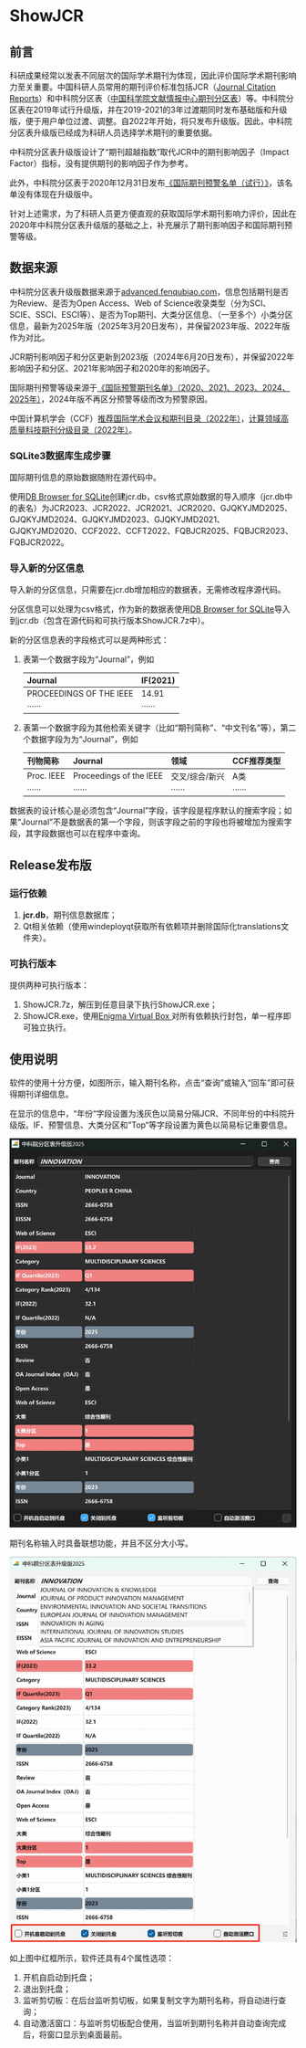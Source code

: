 # ShowJCR

## 前言

科研成果经常以发表不同层次的国际学术期刊为体现，因此评价国际学术期刊影响力至关重要。中国科研人员常用的期刊评价标准包括JCR（[Journal Citation Reports](https://jcr.clarivate.com/)）和中科院分区表（[中国科学院文献情报中心期刊分区表](http://www.fenqubiao.com/)）等。中科院分区表在2019年试行升级版，并在2019-2021的3年过渡期同时发布基础版和升级版，便于用户单位过渡、调整。自2022年开始，将只发布升级版。因此，中科院分区表升级版已经成为科研人员选择学术期刊的重要依据。

中科院分区表升级版设计了“期刊超越指数”取代JCR中的期刊影响因子（Impact Factor）指标，没有提供期刊的影响因子作为参考。

此外，中科院分区表于2020年12月31日发布[《国际期刊预警名单（试行）》](https://mp.weixin.qq.com/s/xbyJFtR2lezv6CyRrkxsdA)，该名单没有体现在升级版中。

针对上述需求，为了科研人员更方便直观的获取国际学术期刊影响力评价，因此在2020年中科院分区表升级版的基础之上，补充展示了期刊影响因子和国际期刊预警等级。

## 数据来源

中科院分区表升级版数据来源于[advanced.fenqubiao.com](http://advanced.fenqubiao.com)，信息包括期刊是否为Review、是否为Open Access、Web of Science收录类型（分为SCI、SCIE、SSCI、ESCI等）、是否为Top期刊、大类分区信息、（一至多个）小类分区信息，最新为2025年版（2025年3月20日发布），并保留2023年版、2022年版作为对比。

JCR期刊影响因子和分区更新到2023版（2024年6月20日发布），并保留2022年影响因子和分区、2021年影响因子和2020年的影响因子。

国际期刊预警等级来源于[《国际预警期刊名单》（2020、2021、2023、2024、2025年）](https://ewl.fenqubiao.com/#/README)，2024年版不再区分预警等级而改为预警原因。

中国计算机学会（CCF）[推荐国际学术会议和期刊目录（2022年）](https://www.ccf.org.cn/Academic_Evaluation/By_category/)，[计算领域高质量科技期刊分级目录（2022年）](https://www.ccf.org.cn/ccftjgjxskwml/)。

### SQLite3数据库生成步骤

国际期刊信息的原始数据随附在源代码中。

使用[DB Browser for SQLite](https://sqlitebrowser.org/)创建jcr.db，csv格式原始数据的导入顺序（jcr.db中的表名）为JCR2023、JCR2022、JCR2021、JCR2020、GJQKYJMD2025、GJQKYJMD2024、GJQKYJMD2023、GJQKYJMD2021、GJQKYJMD2020、CCF2022、CCFT2022、FQBJCR2025、FQBJCR2023、FQBJCR2022。

### 导入新的分区信息

导入新的分区信息，只需要在jcr.db增加相应的数据表，无需修改程序源代码。

分区信息可以处理为csv格式，作为新的数据表使用[DB Browser for SQLite](https://sqlitebrowser.org/)导入到jcr.db（包含在源代码和可执行版本ShowJCR.7z中）。

新的分区信息表的字段格式可以是两种形式：

1. 表第一个数据字段为“Journal”，例如

   | Journal                  | IF(2021) |
   | ------------------------ | -------- |
   | PROCEEDINGS OF THE  IEEE | 14.91    |
   | ······                   | ······   |

2. 表第一个数据字段为其他检索关键字（比如“期刊简称”、“中文刊名”等），第二个数据字段为为“Journal”，例如

   | 刊物简称   | Journal                 | 领域           | CCF推荐类型 |
   | ---------- | ----------------------- | -------------- | ----------- |
   | Proc. IEEE | Proceedings of the IEEE | 交叉/综合/新兴 | A类         |
   | ······     | ······                  | ······         | ······      |

数据表的设计核心是必须包含“Journal”字段，该字段是程序默认的搜索字段；如果“Journal”不是数据表的第一个字段，则该字段之前的字段也将被增加为搜索字段，其字段数据也可以在程序中查询。

## Release发布版

### 运行依赖

1. **jcr.db**，期刊信息数据库；
2. Qt相关依赖（使用windeployqt获取所有依赖项并删除国际化translations文件夹）。

### 可执行版本

提供两种可执行版本：

1. ShowJCR.7z，解压到任意目录下执行ShowJCR.exe；
2. ShowJCR.exe，使用[Enigma Virtual Box ](http://www.enigmaprotector.com/)对所有依赖执行封包，单一程序即可独立执行。

## 使用说明

软件的使用十分方便，如图所示，输入期刊名称，点击“查询”或输入“回车”即可获得期刊详细信息。

在显示的信息中，“年份“字段设置为浅灰色以简易分隔JCR、不同年份的中科院升级版。IF、预警信息、大类分区和”Top“等字段设置为黄色以简易标记重要信息。

![image1](README.assets/image1.png)

期刊名称输入时具备联想功能，并且不区分大小写。

![image2](README.assets/image2.png)

如上图中红框所示，软件还具有4个属性选项：

1. 开机自启动到托盘；
2. 退出到托盘；
3. 监听剪切板：在后台监听剪切板，如果复制文字为期刊名称，将自动进行查询；
4. 自动激活窗口：与监听剪切板配合使用，当监听到期刊名称并自动查询完成后，将窗口显示到桌面最前。

